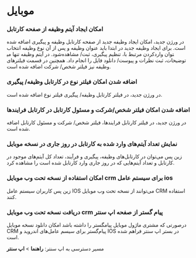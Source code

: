 #  موبایل

### امکان ایجاد آیتم وظیفه از صفحه کارتابل

در ورژن جدید، امکان ایجاد وظیفه جدید از صفحه کارتابل وظیفه و پیگیری اضافه شده است. برای ایجاد وظیفه جدید در ابتدا باید عنوان وظیفه و پس از آن نوع وظیفه انتخاب شود. در آیتم وظیفه تنها می‎توان واردکردن مرتبط با، تنظیم پیگیری، ثبت/ مشاهده توضیحات، ثبت نظرات و پیوست/ دانلود فایل را انجام داد. همچنین در قسمت فیلترهای وظیفه نیز فیلتر شخص/ شرکت اضافه شده است.


### اضافه شدن امکان فیلتر نوع در کارتابل وظیفه/ پیگیری

در ورژن جدید، در فیلتر کارتابل وظیفه/ پیگیری فیلتر نوع اضافه شده است. 


### اضافه شدن امکان فیلتر شخص/شرکت و مسئول کارتابل در کارتابل فرایندها

در ورژن جدید، در فیلتر کارتابل فرایندها، فیلتر شخص/ شرکت و مسئول کارتابل اضافه شده است.


### نمایش تعداد آیتم‌های وارد شده به کارتابل در روز جاری در نسخه موبایل

زین پس می‌توان در کارتابل‌های وظیفه، پیگیری و فرآیند، تعداد کل آیتم‌های موجود در کارتابل و تعداد آیتم‌هایی که در روز جاری وارد کارتابل شده است را مشاهده کرد.

### امکان استفاده از نسخه تحت وب موبایل crm برای سیستم عامل ios

زین پس کاربران سیستم عامل IOS می‌توانند از نسخه تحت وب موبایل CRM استفاده کنند. 

### دریافت نسخه تحت وب موبایل crm پیام گستر از صفحه اپ سنتر

درصورتی که مشتری ماژول موبایل پیامگستر را داشته باشد امکان دانلود نسخه موبایل CRM پیام‌گستر برای سیسم‌ عامل‌های اندروید و IOS در بستر اپ سنتر فراهم شده است.

مسیر دسترسی به اپ سنتر: **راهنما** > **اپ سنتر**
